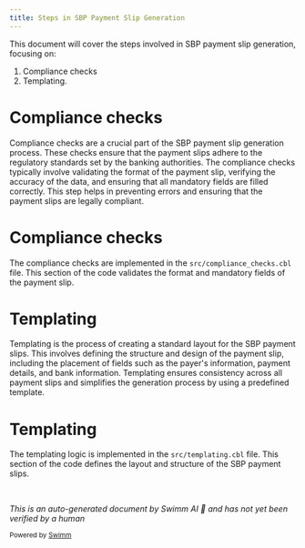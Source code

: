 ```yaml
---
title: Steps in SBP Payment Slip Generation
---
```

This document will cover the steps involved in SBP payment slip generation, focusing on:

1. Compliance checks
2. Templating.

# Compliance checks

Compliance checks are a crucial part of the SBP payment slip generation process. These checks ensure that the payment slips adhere to the regulatory standards set by the banking authorities. The compliance checks typically involve validating the format of the payment slip, verifying the accuracy of the data, and ensuring that all mandatory fields are filled correctly. This step helps in preventing errors and ensuring that the payment slips are legally compliant.

# Compliance checks

The compliance checks are implemented in the `src/compliance_checks.cbl` file. This section of the code validates the format and mandatory fields of the payment slip.

# Templating

Templating is the process of creating a standard layout for the SBP payment slips. This involves defining the structure and design of the payment slip, including the placement of fields such as the payer's information, payment details, and bank information. Templating ensures consistency across all payment slips and simplifies the generation process by using a predefined template.

# Templating

The templating logic is implemented in the `src/templating.cbl` file. This section of the code defines the layout and structure of the SBP payment slips.

&nbsp;

*This is an auto-generated document by Swimm AI 🌊 and has not yet been verified by a human*

<SwmMeta version="3.0.0" repo-id="Z2l0aHViJTNBJTNBa2VsbG8lM0ElM0Fzd2ltbWlv" repo-name="kello"><sup>Powered by [Swimm](/)</sup></SwmMeta>
